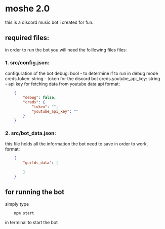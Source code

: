 # moshe 2.0
this is a discord music bot i created for fun. 

## required files:
in order to run the bot you will need the folllowing files files:
### 1. src/config.json:
configuration of the bot
    debug: bool - to determine if to run in debug mode
    creds.token: string - token for the discord bot
    creds.youtube_api_key: string - api key for fetching data from youtube data api
format:
```json
    {
        "debug": false,
        "creds": {
            "token": "",
            "youtube_api_key": ""
        }
    }
```

### 2. src/bot_data.json:
this file holds all the information the bot 
need to save in order to work.
format:
```json
    {
        "guilds_data": [
               
        ]
    }
```
## for running the bot

simply type 
```
    npm start
``` 
in terminal to start the bot
